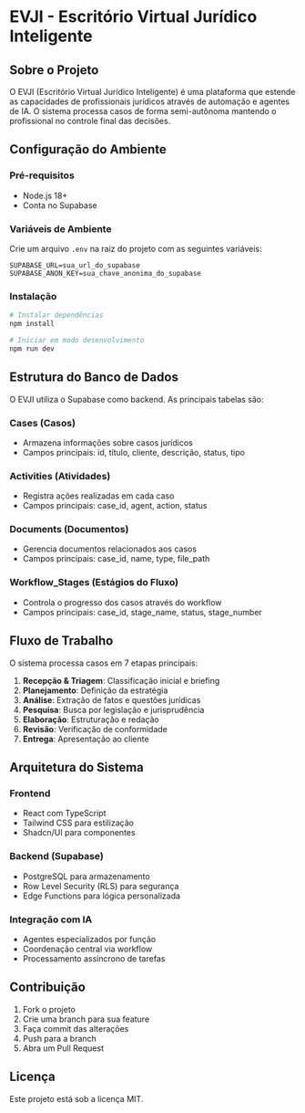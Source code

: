 
# EVJI - Escritório Virtual Jurídico Inteligente

## Sobre o Projeto

O EVJI (Escritório Virtual Jurídico Inteligente) é uma plataforma que estende as capacidades de profissionais jurídicos através de automação e agentes de IA. O sistema processa casos de forma semi-autônoma mantendo o profissional no controle final das decisões.

## Configuração do Ambiente

### Pré-requisitos

- Node.js 18+
- Conta no Supabase

### Variáveis de Ambiente

Crie um arquivo `.env` na raiz do projeto com as seguintes variáveis:

```env
SUPABASE_URL=sua_url_do_supabase
SUPABASE_ANON_KEY=sua_chave_anonima_do_supabase
```

### Instalação

```bash
# Instalar dependências
npm install

# Iniciar em modo desenvolvimento
npm run dev
```

## Estrutura do Banco de Dados

O EVJI utiliza o Supabase como backend. As principais tabelas são:

### Cases (Casos)
- Armazena informações sobre casos jurídicos
- Campos principais: id, título, cliente, descrição, status, tipo

### Activities (Atividades)
- Registra ações realizadas em cada caso
- Campos principais: case_id, agent, action, status

### Documents (Documentos)
- Gerencia documentos relacionados aos casos
- Campos principais: case_id, name, type, file_path

### Workflow_Stages (Estágios do Fluxo)
- Controla o progresso dos casos através do workflow
- Campos principais: case_id, stage_name, status, stage_number

## Fluxo de Trabalho

O sistema processa casos em 7 etapas principais:

1. **Recepção & Triagem**: Classificação inicial e briefing
2. **Planejamento**: Definição da estratégia
3. **Análise**: Extração de fatos e questões jurídicas
4. **Pesquisa**: Busca por legislação e jurisprudência
5. **Elaboração**: Estruturação e redação
6. **Revisão**: Verificação de conformidade
7. **Entrega**: Apresentação ao cliente

## Arquitetura do Sistema

### Frontend
- React com TypeScript
- Tailwind CSS para estilização
- Shadcn/UI para componentes

### Backend (Supabase)
- PostgreSQL para armazenamento
- Row Level Security (RLS) para segurança
- Edge Functions para lógica personalizada

### Integração com IA
- Agentes especializados por função
- Coordenação central via workflow
- Processamento assíncrono de tarefas

## Contribuição

1. Fork o projeto
2. Crie uma branch para sua feature
3. Faça commit das alterações
4. Push para a branch
5. Abra um Pull Request

## Licença

Este projeto está sob a licença MIT.
